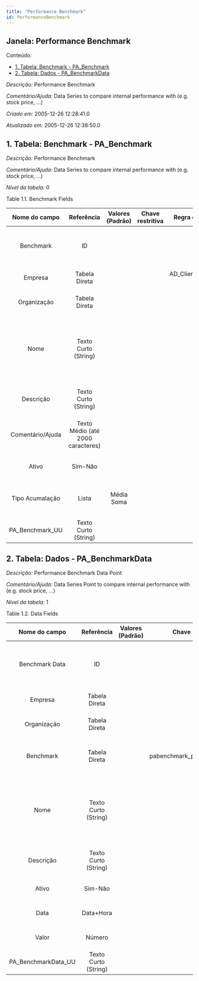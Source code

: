 ```yaml
---
title: "Performance Benchmark"
id: PerformanceBenchmark
---
```

<div id="d172935e1" class="section chapter">

<div class="titlepage">

<div>

<div>

## Janela: Performance Benchmark

</div>

</div>

</div>

<div class="toc">

<div class="toc-title">

Conteúdo:

</div>

  - <span class="section">[1. Tabela: Benchmark -
    PA\_Benchmark](#d172935e22)</span>
  - <span class="section">[2. Tabela: Dados -
    PA\_BenchmarkData](#d172935e192)</span>

</div>

<span class="emphasis">*Descrição:* </span> Performance Benchmark

<span class="emphasis">*Comentário/Ajuda:* </span>Data Series to compare
internal performance with (e.g. stock price, ...)

<span class="emphasis"> *Criado em:* </span>2005-12-26 12:28:41.0

<span class="emphasis">*Atualizado em:* </span>2005-12-26 12:38:50.0

<div id="d172935e22" class="section section">

<div class="titlepage">

<div>

<div>

## 1. Tabela: Benchmark - PA\_Benchmark

</div>

</div>

</div>

<span class="emphasis">*Descrição:*</span> Performance Benchmark

<span class="emphasis">*Comentário/Ajuda:* </span> Data Series to
compare internal performance with (e.g. stock price, ...)

<span class="emphasis">*Nível da tabela:* </span>0

</div>

<div id="d172935e37" class="table">

<div class="table-title">

Table 1.1. Benchmark
Fields

</div>

<div class="table-contents">

|   Nome do campo   |            Referência             | Valores (Padrão) | Chave restritiva |        Regra de validação         |                Descrição                 |                                                               Comentário/Ajuda                                                               |
| :---------------: | :-------------------------------: | :--------------: | :--------------: | :-------------------------------: | :--------------------------------------: | :------------------------------------------------------------------------------------------------------------------------------------------: |
|     Benchmark     |                ID                 |                  |                  |                                   |          Performance Benchmark           |                                   Data Series to compare internal performance with (e.g. stock price, ...)                                   |
|      Empresa      |           Tabela Direta           |                  |                  | AD\_Client.AD\_Client\_ID \< \> 0 |    (semelhante ao primeiro relatório)    |                                                             (ver o mesmo acima)                                                              |
|    Organização    |           Tabela Direta           |                  |                  |                                   |    (semelhante ao primeiro relatório)    |                                                             (ver o mesmo acima)                                                              |
|       Nome        |       Texto Curto (String)        |                  |                  |                                   |  Alphanumeric identifier of the entity   | The name of an entity (record) is used as an default search option in addition to the search key. The name is up to 60 characters in length. |
|     Descrição     |       Texto Curto (String)        |                  |                  |                                   | Optional short description of the record |                                                 A description is limited to 255 characters.                                                  |
| Comentário/Ajuda  | Texto Médio (até 2000 caracteres) |                  |                  |                                   |             Comment or Hint              |                                 The Help field contains a hint, comment or help about the use of this item.                                  |
|       Ativo       |              Sim-Não              |                  |                  |                                   |    (semelhante ao primeiro relatório)    |                                                             (ver o mesmo acima)                                                              |
|  Tipo Acumalação  |               Lista               |    Média Soma    |                  |                                   |   How to accumulate data on time axis    |                          Sum adds the data points (e.g. stock volume) - Average is appropriate for e.g. Stock Price                          |
| PA\_Benchmark\_UU |       Texto Curto (String)        |                  |                  |                                   |                                          |                                                                                                                                              |

</div>

</div>

  

<div id="d172935e192" class="section section">

<div class="titlepage">

<div>

<div>

## 2. Tabela: Dados - PA\_BenchmarkData

</div>

</div>

</div>

<span class="emphasis">*Descrição:*</span> Performance Benchmark Data
Point

<span class="emphasis">*Comentário/Ajuda:* </span> Data Series Point to
compare internal performance with (e.g. stock price, ...)

<span class="emphasis">*Nível da tabela:* </span>1

</div>

<div id="d172935e207" class="table">

<div class="table-title">

Table 1.2. Data
Fields

</div>

<div class="table-contents">

|     Nome do campo     |      Referência      | Valores (Padrão) |       Chave restritiva       |        Regra de validação         |                Descrição                 |                                                               Comentário/Ajuda                                                               |
| :-------------------: | :------------------: | :--------------: | :--------------------------: | :-------------------------------: | :--------------------------------------: | :------------------------------------------------------------------------------------------------------------------------------------------: |
|    Benchmark Data     |          ID          |                  |                              |                                   |     Performance Benchmark Data Point     |                                Data Series Point to compare internal performance with (e.g. stock price, ...)                                |
|        Empresa        |    Tabela Direta     |                  |                              | AD\_Client.AD\_Client\_ID \< \> 0 |    (semelhante ao primeiro relatório)    |                                                             (ver o mesmo acima)                                                              |
|      Organização      |    Tabela Direta     |                  |                              |                                   |    (semelhante ao primeiro relatório)    |                                                             (ver o mesmo acima)                                                              |
|       Benchmark       |    Tabela Direta     |                  | pabenchmark\_pabenchmarkdata |                                   |          Performance Benchmark           |                                   Data Series to compare internal performance with (e.g. stock price, ...)                                   |
|         Nome          | Texto Curto (String) |                  |                              |                                   |  Alphanumeric identifier of the entity   | The name of an entity (record) is used as an default search option in addition to the search key. The name is up to 60 characters in length. |
|       Descrição       | Texto Curto (String) |                  |                              |                                   | Optional short description of the record |                                                 A description is limited to 255 characters.                                                  |
|         Ativo         |       Sim-Não        |                  |                              |                                   |    (semelhante ao primeiro relatório)    |                                                             (ver o mesmo acima)                                                              |
|         Data          |      Data+Hora       |                  |                              |                                   |              Benchmark Date              |                                                       Date of the Benchmark Data Point                                                       |
|         Valor         |        Número        |                  |                              |                                   |             Benchmark Value              |                                                      Value of the Benchmark Data Point                                                       |
| PA\_BenchmarkData\_UU | Texto Curto (String) |                  |                              |                                   |                                          |                                                                                                                                              |

</div>

</div>

  

</div>
